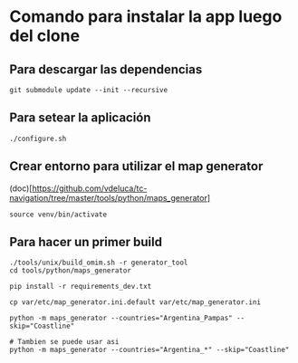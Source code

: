 # Comando para instalar la app luego del clone

## Para descargar las dependencias
```
git submodule update --init --recursive
```

## Para setear la aplicación
```
./configure.sh
```

## Crear entorno para utilizar el map generator
(doc)[https://github.com/vdeluca/tc-navigation/tree/master/tools/python/maps_generator]

```
source venv/bin/activate
```

## Para hacer un primer build
```
./tools/unix/build_omim.sh -r generator_tool
cd tools/python/maps_generator

pip install -r requirements_dev.txt 

cp var/etc/map_generator.ini.default var/etc/map_generator.ini

python -m maps_generator --countries="Argentina_Pampas" --skip="Coastline"

# Tambien se puede usar asi
python -m maps_generator --countries="Argentina_*" --skip="Coastline"

```
